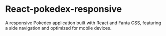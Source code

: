 # React-pokedex-responsive
 A responsive Pokedex application built with React and Fanta CSS, featuring a side navigation and optimized for mobile devices.
